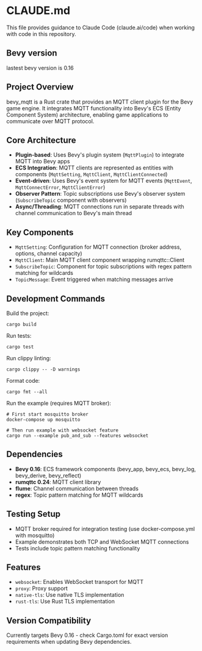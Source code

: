 # CLAUDE.md

This file provides guidance to Claude Code (claude.ai/code) when working with code in this repository.

## Bevy version

lastest bevy version  is 0.16

## Project Overview

bevy_mqtt is a Rust crate that provides an MQTT client plugin for the Bevy game engine. It integrates MQTT functionality into Bevy's ECS (Entity Component System) architecture, enabling game applications to communicate over MQTT protocol.

## Core Architecture

- **Plugin-based**: Uses Bevy's plugin system (`MqttPlugin`) to integrate MQTT into Bevy apps
- **ECS Integration**: MQTT clients are represented as entities with components (`MqttSetting`, `MqttClient`, `MqttClientConnected`)
- **Event-driven**: Uses Bevy's event system for MQTT events (`MqttEvent`, `MqttConnectError`, `MqttClientError`)
- **Observer Pattern**: Topic subscriptions use Bevy's observer system (`SubscribeTopic` component with observers)
- **Async/Threading**: MQTT connections run in separate threads with channel communication to Bevy's main thread

## Key Components

- `MqttSetting`: Configuration for MQTT connection (broker address, options, channel capacity)
- `MqttClient`: Main MQTT client component wrapping rumqttc::Client
- `SubscribeTopic`: Component for topic subscriptions with regex pattern matching for wildcards
- `TopicMessage`: Event triggered when matching messages arrive

## Development Commands

Build the project:
```
cargo build
```

Run tests:
```
cargo test
```

Run clippy linting:
```
cargo clippy -- -D warnings
```

Format code:
```
cargo fmt --all
```

Run the example (requires MQTT broker):
```
# First start mosquitto broker
docker-compose up mosquitto

# Then run example with websocket feature
cargo run --example pub_and_sub --features websocket
```

## Dependencies

- **Bevy 0.16**: ECS framework components (bevy_app, bevy_ecs, bevy_log, bevy_derive, bevy_reflect)
- **rumqttc 0.24**: MQTT client library
- **flume**: Channel communication between threads
- **regex**: Topic pattern matching for MQTT wildcards

## Testing Setup

- MQTT broker required for integration testing (use docker-compose.yml with mosquitto)
- Example demonstrates both TCP and WebSocket MQTT connections
- Tests include topic pattern matching functionality

## Features

- `websocket`: Enables WebSocket transport for MQTT
- `proxy`: Proxy support
- `native-tls`: Use native TLS implementation
- `rust-tls`: Use Rust TLS implementation

## Version Compatibility

Currently targets Bevy 0.16 - check Cargo.toml for exact version requirements when updating Bevy dependencies.